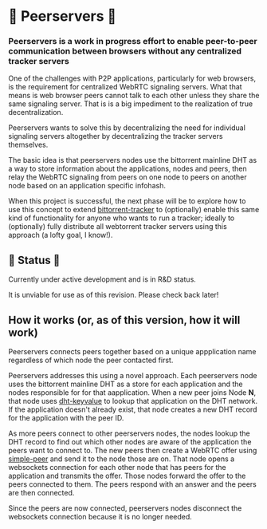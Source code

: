 # :construction: Peerservers :construction:
### Peerservers is a work in progress effort to enable peer-to-peer communication between browsers without any centralized tracker servers

One of the challenges with P2P applications, particularly for web browsers, is the requirement for centralized WebRTC signaling servers. What that means is web browser peers cannot talk to each other unless they share the same signaling server. That is is a big impediment to the realization of true decentralization. 

Peerservers wants to solve this by decentralizing the need for individual signaling servers altogether by decentralizing the tracker servers themselves.

The basic idea is that peerservers nodes use the bittorrent mainline DHT as a way to store information about the applications, nodes and peers, then relay the WebRTC signaling from peers on one node to peers on another node based on an application specific infohash.

When this project is successful, the next phase will be to explore how to use this concept to extend [bittorrent-tracker](https://github.com/webtorrent/bittorrent-tracker) to (optionally) enable this same kind of functionality for anyone who wants to run a tracker; ideally to (optionally) fully distribute all webtorrent tracker servers using this approach (a lofty goal, I know!).

## :construction: Status :construction:
Currently under active development and is in R&D status. 

It is unviable for use as of this revision. Please check back later!

## How it works (or, as of this version, how it **will work**)
Peerservers connects peers together based on a unique appplication name regardless of which node the peer contacted first.

Peerservers addresses this using a novel approach. Each peerservers node uses the bittorrent mainline DHT as a store for  each application and the nodes responsible for for that aapplication. When a new peer joins Node **N**, that node uses [dht-keyvalue](https://github.com/draeder/dht-keyvalue) to lookup that application on the DHT network. If the application doesn't already exist, that node creates a new DHT record for the application with the peer ID.

As more peers connect to other peerservers nodes, the nodes lookup the DHT record to find out which other nodes are aware of the application the peers want to connect to. The new peers then create a WebRTC offer using [simple-peer](https://github.com/feross/simple-peer) and send it to the node those are on. That node opens a websockets connection for each other node that has peers for the application and transmits the offer. Those nodes forward the offer to the peers connected to them. The peers respond with an answer and the peers are then connected.

Since the peers are now connected, peerservers nodes disconnect the websockets connection because it is no longer needed.

